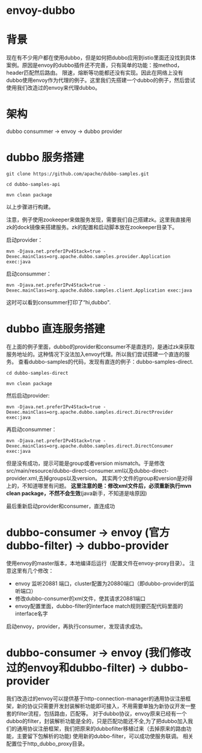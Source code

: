 # envoy-dubbo

# 背景
现在有不少用户都在使用dubbo，但是如何把dubbo应用到istio里面还没找到具体案例。原因是envoy的dubbo插件还不完善，只有简单的功能：按method，header匹配然后路由。
限速，熔断等功能都还没有实现。因此在网络上没有dubbo使用envoy作为代理的例子。这里我们先搭建一个dubbo的例子，然后尝试使用我们改造过的envoy来代理dubbo。

# 架构
dubbo consummer -> envoy -> dubbo provider

# dubbo 服务搭建

```
git clone https://github.com/apache/dubbo-samples.git

cd dubbo-samples-api

mvn clean package
```

以上步骤进行构建。

注意，例子使用zookeeper来做服务发现，需要我们自己搭建zk。这里我直接用zk的dock镜像来搭建服务。zk的配置和启动脚本放在zookeeper目录下。

启动provider：
```
mvn -Djava.net.preferIPv4Stack=true -Dexec.mainClass=org.apache.dubbo.samples.provider.Application exec:java
```

启动consummer：
```
mvn -Djava.net.preferIPv4Stack=true -Dexec.mainClass=org.apache.dubbo.samples.client.Application exec:java
```

这时可以看到consummer打印了“hi,dubbo".

# dubbo 直连服务搭建

在上面的例子里面，dubbo的provider和consumer不是直连的，是通过zk来获取服务地址的。这种情况下没法加入envoy代理。所以我们尝试搭建一个直连的服务。
查看dubbo-samples的代码，发现有直连的例子：dubbo-samples-direct.

```
cd dubbo-samples-direct

mvn clean package
```
然后启动provider:

```
mvn -Djava.net.preferIPv4Stack=true -Dexec.mainClass=org.apache.dubbo.samples.direct.DirectProvider exec:java
```

再启动consummer：
```
mvn -Djava.net.preferIPv4Stack=true -Dexec.mainClass=org.apache.dubbo.samples.direct.DirectConsumer exec:java
```

但是没有成功，提示可能是group或者version mismatch。于是修改src/main/resource/dubbo-direct-consumer.xml以及dubbo-direct-provider.xml,去掉groups以及version。
其实两个文件的group和version是对得上的，不知道哪里有问题。
__这里注意的是：修改xml文件后，必须重新执行mvn clean package，不然不会生效__(java新手，不知道是啥原因)

最后重新启动provider和consumer，直连成功

# dubbo-consumer -> envoy (官方dubbo-filter) -> dubbo-provider 

使用envoy的master版本，本地编译后运行（配置文件在envoy-proxy目录）。
注意这里有几个修改：
- envoy 监听20881 端口，cluster配置为20880端口（即dubbo-provider的监听端口）
- 修改dubbo-consumer的xml文件，使其请求20881端口
- envoy配置里面，dubbo-filter的interface match规则要匹配代码里面的interface名字

启动envoy，provider，再执行consumer，发现请求成功。


# dubbo-consumer -> envoy (我们修改过的envoy和dubbo-filter) -> dubbo-provider 

我们改造过的envoy可以提供基于http-connection-manager的通用协议注册框架，新的协议只需要开发封装解析功能即可接入，不用需要单独为新协议开发一整套的filter流程，包括路由，匹配等。
对于dubbo协议，envoy原来已经有一个dubbo的filter，封装解析功能是全的，只是匹配功能还不全,为了把dubbo加入我们的通用协议注册框架，我们把原来的dubbofilter移植过来（去掉原来的路由功能，主要留下包解析的功能)
使用新的dubbo-filter，可以成功使服务联调。
相关配置位于http_dubbo_proxy目录。
